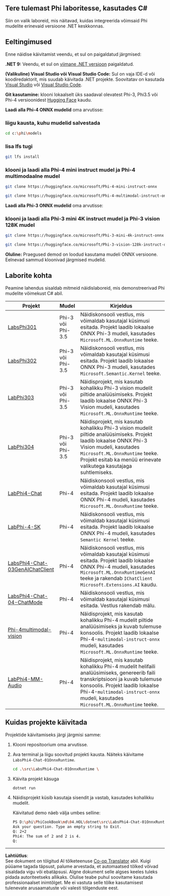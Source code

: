 <!--
CO_OP_TRANSLATOR_METADATA:
{
  "original_hash": "903c509a6d0d1ecce00b849d7f753bdd",
  "translation_date": "2025-10-11T11:39:28+00:00",
  "source_file": "md/04.HOL/dotnet/readme.md",
  "language_code": "et"
}
-->
## Tere tulemast Phi laboritesse, kasutades C#

Siin on valik laboreid, mis näitavad, kuidas integreerida võimsaid Phi mudelite erinevaid versioone .NET keskkonnas.

## Eeltingimused

Enne näidise käivitamist veendu, et sul on paigaldatud järgmised:

**.NET 9:** Veendu, et sul on [viimane .NET versioon](https://dotnet.microsoft.com/download/dotnet?WT.mc_id=aiml-137032-kinfeylo) paigaldatud.

**(Valikuline) Visual Studio või Visual Studio Code:** Sul on vaja IDE-d või koodiredaktorit, mis suudab käivitada .NET projekte. Soovitatav on kasutada [Visual Studio](https://visualstudio.microsoft.com?WT.mc_id=aiml-137032-kinfeylo) või [Visual Studio Code](https://code.visualstudio.com?WT.mc_id=aiml-137032-kinfeylo).

**Git kasutamine:** klooni lokaalselt üks saadaval olevatest Phi-3, Phi3.5 või Phi-4 versioonidest [Hugging Face](https://huggingface.co/collections/lokinfey/phi-4-family-679c6f234061a1ab60f5547c) kaudu.

**Laadi alla Phi-4 ONNX mudelid** oma arvutisse:

### liigu kausta, kuhu mudelid salvestada

```bash
cd c:\phi\models
```

### lisa lfs tugi

```bash
git lfs install 
```

### klooni ja laadi alla Phi-4 mini instruct mudel ja Phi-4 multimodaalne mudel

```bash
git clone https://huggingface.co/microsoft/Phi-4-mini-instruct-onnx

git clone https://huggingface.co/microsoft/Phi-4-multimodal-instruct-onnx
```

**Laadi alla Phi-3 ONNX mudelid** oma arvutisse:

### klooni ja laadi alla Phi-3 mini 4K instruct mudel ja Phi-3 vision 128K mudel

```bash
git clone https://huggingface.co/microsoft/Phi-3-mini-4k-instruct-onnx

git clone https://huggingface.co/microsoft/Phi-3-vision-128k-instruct-onnx-cpu
```

**Oluline:** Praegused demod on loodud kasutama mudeli ONNX versioone. Eelnevad sammud kloonivad järgmised mudelid.

## Laborite kohta

Peamine lahendus sisaldab mitmeid näidislaboreid, mis demonstreerivad Phi mudelite võimekust C# abil.

| Projekt | Mudel | Kirjeldus |
| ------------ | -----------| ----------- |
| [LabsPhi301](../../../../../md/04.HOL/dotnet/src/LabsPhi301) | Phi-3 või Phi-3.5 | Näidiskonsooli vestlus, mis võimaldab kasutajal küsimusi esitada. Projekt laadib lokaalse ONNX Phi-3 mudeli, kasutades `Microsoft.ML.OnnxRuntime` teeke. |
| [LabsPhi302](../../../../../md/04.HOL/dotnet/src/LabsPhi302) | Phi-3 või Phi-3.5 | Näidiskonsooli vestlus, mis võimaldab kasutajal küsimusi esitada. Projekt laadib lokaalse ONNX Phi-3 mudeli, kasutades `Microsoft.Semantic.Kernel` teeke. |
| [LabPhi303](../../../../../md/04.HOL/dotnet/src/LabsPhi303) | Phi-3 või Phi-3.5 | Näidisprojekt, mis kasutab kohalikku Phi-3 vision mudelit piltide analüüsimiseks. Projekt laadib lokaalse ONNX Phi-3 Vision mudeli, kasutades `Microsoft.ML.OnnxRuntime` teeke. |
| [LabPhi304](../../../../../md/04.HOL/dotnet/src/LabsPhi304) | Phi-3 või Phi-3.5 | Näidisprojekt, mis kasutab kohalikku Phi-3 vision mudelit piltide analüüsimiseks. Projekt laadib lokaalse ONNX Phi-3 Vision mudeli, kasutades `Microsoft.ML.OnnxRuntime` teeke. Projekt esitab ka menüü erinevate valikutega kasutajaga suhtlemiseks. | 
| [LabPhi4-Chat](../../../../../md/04.HOL/dotnet/src/LabsPhi4-Chat-01OnnxRuntime) | Phi-4 | Näidiskonsooli vestlus, mis võimaldab kasutajal küsimusi esitada. Projekt laadib lokaalse ONNX Phi-4 mudeli, kasutades `Microsoft.ML.OnnxRuntime` teeke. |
| [LabPhi-4-SK](../../../../../md/04.HOL/dotnet/src/LabsPhi4-Chat-02SK) | Phi-4 | Näidiskonsooli vestlus, mis võimaldab kasutajal küsimusi esitada. Projekt laadib lokaalse ONNX Phi-4 mudeli, kasutades `Semantic Kernel` teeke. |
| [LabsPhi4-Chat-03GenAIChatClient](../../../../../md/04.HOL/dotnet/src/LabsPhi4-Chat-03GenAIChatClient) | Phi-4 | Näidiskonsooli vestlus, mis võimaldab kasutajal küsimusi esitada. Projekt laadib lokaalse ONNX Phi-4 mudeli, kasutades `Microsoft.ML.OnnxRuntimeGenAI` teeke ja rakendab `IChatClient` `Microsoft.Extensions.AI` kaudu. |
| [LabsPhi4-Chat-04-ChatMode](../../../../../md/04.HOL/dotnet/src/LabsPhi4-Chat-04-ChatMode) | Phi-4 | Näidiskonsooli vestlus, mis võimaldab kasutajal küsimusi esitada. Vestlus rakendab mälu. |
| [Phi-4multimodal-vision](../../../../../md/04.HOL/dotnet/src/LabsPhi4-MultiModal-01Images) | Phi-4 | Näidisprojekt, mis kasutab kohalikku Phi-4 mudelit piltide analüüsimiseks ja kuvab tulemuse konsoolis. Projekt laadib lokaalse Phi-4-`multimodal-instruct-onnx` mudeli, kasutades `Microsoft.ML.OnnxRuntime` teeke. |
| [LabPhi4-MM-Audio](../../../../../md/04.HOL/dotnet/src/LabsPhi4-MultiModal-02Audio) | Phi-4 | Näidisprojekt, mis kasutab kohalikku Phi-4 mudelit helifaili analüüsimiseks, genereerib faili transkriptsiooni ja kuvab tulemuse konsoolis. Projekt laadib lokaalse Phi-4-`multimodal-instruct-onnx` mudeli, kasutades `Microsoft.ML.OnnxRuntime` teeke. |

## Kuidas projekte käivitada

Projektide käivitamiseks järgi järgmisi samme:

1. Klooni repositoorium oma arvutisse.

1. Ava terminal ja liigu soovitud projekti kausta. Näiteks käivitame `LabsPhi4-Chat-01OnnxRuntime`.

    ```bash
    cd .\src\LabsPhi4-Chat-01OnnxRuntime \
    ```

1. Käivita projekt käsuga

    ```bash
    dotnet run
    ```

1. Näidisprojekt küsib kasutaja sisendit ja vastab, kasutades kohalikku mudelit.

   Käivitatud demo näeb välja umbes selline:

   ```bash
   PS D:\phi\PhiCookBook\md\04.HOL\dotnet\src\LabsPhi4-Chat-01OnnxRuntime> dotnet run
   Ask your question. Type an empty string to Exit.
   Q: 2+2
   Phi4: The sum of 2 and 2 is 4.
   Q:
   ```

---

**Lahtiütlus**:  
See dokument on tõlgitud AI tõlketeenuse [Co-op Translator](https://github.com/Azure/co-op-translator) abil. Kuigi püüame tagada täpsust, palume arvestada, et automaatsed tõlked võivad sisaldada vigu või ebatäpsusi. Algne dokument selle algses keeles tuleks pidada autoriteetseks allikaks. Olulise teabe puhul soovitame kasutada professionaalset inimtõlget. Me ei vastuta selle tõlke kasutamisest tulenevate arusaamatuste või valesti tõlgenduste eest.